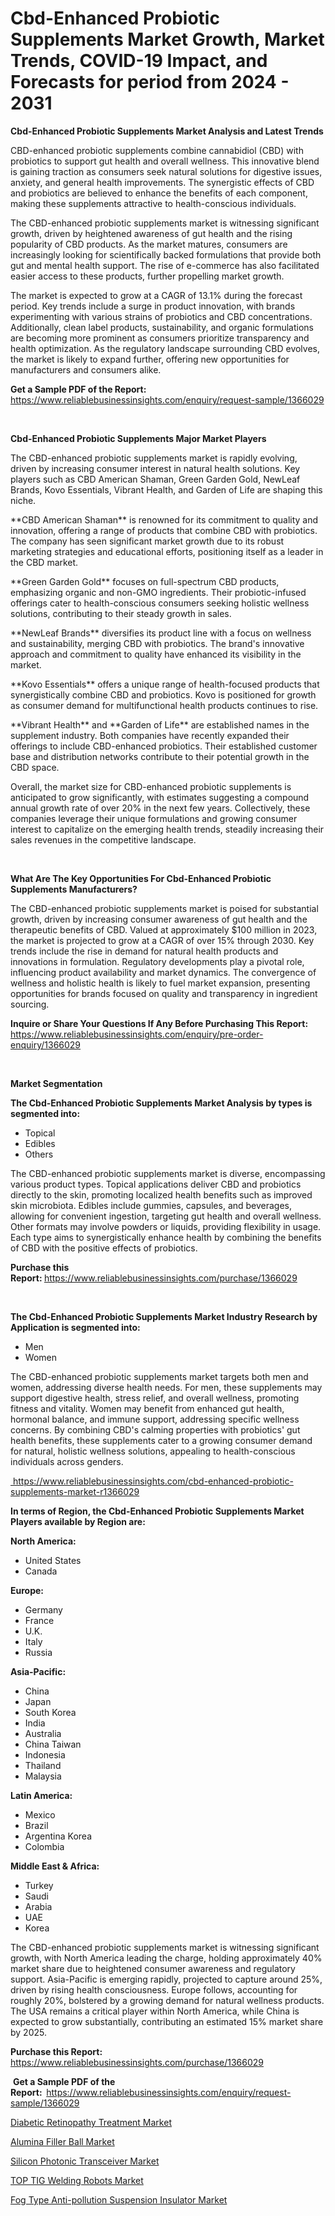<p><h1>Cbd-Enhanced Probiotic Supplements Market Growth, Market Trends, COVID-19 Impact, and Forecasts for period from 2024 - 2031</h1></p><p><strong>Cbd-Enhanced Probiotic Supplements Market Analysis and Latest Trends</strong></p>
<p><p>CBD-enhanced probiotic supplements combine cannabidiol (CBD) with probiotics to support gut health and overall wellness. This innovative blend is gaining traction as consumers seek natural solutions for digestive issues, anxiety, and general health improvements. The synergistic effects of CBD and probiotics are believed to enhance the benefits of each component, making these supplements attractive to health-conscious individuals.</p><p>The CBD-enhanced probiotic supplements market is witnessing significant growth, driven by heightened awareness of gut health and the rising popularity of CBD products. As the market matures, consumers are increasingly looking for scientifically backed formulations that provide both gut and mental health support. The rise of e-commerce has also facilitated easier access to these products, further propelling market growth.</p><p>The market is expected to grow at a CAGR of 13.1% during the forecast period. Key trends include a surge in product innovation, with brands experimenting with various strains of probiotics and CBD concentrations. Additionally, clean label products, sustainability, and organic formulations are becoming more prominent as consumers prioritize transparency and health optimization. As the regulatory landscape surrounding CBD evolves, the market is likely to expand further, offering new opportunities for manufacturers and consumers alike.</p></p>
<p><strong>Get a Sample PDF of the Report:&nbsp;</strong> <a href="https://www.reliablebusinessinsights.com/enquiry/request-sample/1366029?utm_campaign=62&utm_medium=2&utm_source=Github&utm_content=ia&utm_term=06122024&utm_id=cbd-enhanced-probiotic-supplements">https://www.reliablebusinessinsights.com/enquiry/request-sample/1366029</a></p>
<p>&nbsp;</p>
<p><strong>Cbd-Enhanced Probiotic Supplements Major Market Players</strong></p>
<p><p>The CBD-enhanced probiotic supplements market is rapidly evolving, driven by increasing consumer interest in natural health solutions. Key players such as CBD American Shaman, Green Garden Gold, NewLeaf Brands, Kovo Essentials, Vibrant Health, and Garden of Life are shaping this niche.</p><p>**CBD American Shaman** is renowned for its commitment to quality and innovation, offering a range of products that combine CBD with probiotics. The company has seen significant market growth due to its robust marketing strategies and educational efforts, positioning itself as a leader in the CBD market.</p><p>**Green Garden Gold** focuses on full-spectrum CBD products, emphasizing organic and non-GMO ingredients. Their probiotic-infused offerings cater to health-conscious consumers seeking holistic wellness solutions, contributing to their steady growth in sales.</p><p>**NewLeaf Brands** diversifies its product line with a focus on wellness and sustainability, merging CBD with probiotics. The brand's innovative approach and commitment to quality have enhanced its visibility in the market.</p><p>**Kovo Essentials** offers a unique range of health-focused products that synergistically combine CBD and probiotics. Kovo is positioned for growth as consumer demand for multifunctional health products continues to rise.</p><p>**Vibrant Health** and **Garden of Life** are established names in the supplement industry. Both companies have recently expanded their offerings to include CBD-enhanced probiotics. Their established customer base and distribution networks contribute to their potential growth in the CBD space.</p><p>Overall, the market size for CBD-enhanced probiotic supplements is anticipated to grow significantly, with estimates suggesting a compound annual growth rate of over 20% in the next few years. Collectively, these companies leverage their unique formulations and growing consumer interest to capitalize on the emerging health trends, steadily increasing their sales revenues in the competitive landscape.</p></p>
<p>&nbsp;</p>
<p><strong>What Are The Key Opportunities For Cbd-Enhanced Probiotic Supplements Manufacturers?</strong></p>
<p><p>The CBD-enhanced probiotic supplements market is poised for substantial growth, driven by increasing consumer awareness of gut health and the therapeutic benefits of CBD. Valued at approximately $100 million in 2023, the market is projected to grow at a CAGR of over 15% through 2030. Key trends include the rise in demand for natural health products and innovations in formulation. Regulatory developments play a pivotal role, influencing product availability and market dynamics. The convergence of wellness and holistic health is likely to fuel market expansion, presenting opportunities for brands focused on quality and transparency in ingredient sourcing.</p></p>
<p><strong>Inquire or Share Your Questions If Any Before Purchasing This Report:</strong> <a href="https://www.reliablebusinessinsights.com/enquiry/pre-order-enquiry/1366029?utm_campaign=62&utm_medium=2&utm_source=Github&utm_content=ia&utm_term=06122024&utm_id=cbd-enhanced-probiotic-supplements">https://www.reliablebusinessinsights.com/enquiry/pre-order-enquiry/1366029</a></p>
<p>&nbsp;</p>
<p><strong>Market Segmentation</strong></p>
<p><strong>The Cbd-Enhanced Probiotic Supplements Market Analysis by types is segmented into:</strong></p>
<p><ul><li>Topical</li><li>Edibles</li><li>Others</li></ul></p>
<p><p>The CBD-enhanced probiotic supplements market is diverse, encompassing various product types. Topical applications deliver CBD and probiotics directly to the skin, promoting localized health benefits such as improved skin microbiota. Edibles include gummies, capsules, and beverages, allowing for convenient ingestion, targeting gut health and overall wellness. Other formats may involve powders or liquids, providing flexibility in usage. Each type aims to synergistically enhance health by combining the benefits of CBD with the positive effects of probiotics.</p></p>
<p><strong>Purchase this Report:&nbsp;</strong><a href="https://www.reliablebusinessinsights.com/purchase/1366029?utm_campaign=62&utm_medium=2&utm_source=Github&utm_content=ia&utm_term=06122024&utm_id=cbd-enhanced-probiotic-supplements">https://www.reliablebusinessinsights.com/purchase/1366029</a></p>
<p>&nbsp;</p>
<p><strong>The Cbd-Enhanced Probiotic Supplements Market Industry Research by Application is segmented into:</strong></p>
<p><ul><li>Men</li><li>Women</li></ul></p>
<p><p>The CBD-enhanced probiotic supplements market targets both men and women, addressing diverse health needs. For men, these supplements may support digestive health, stress relief, and overall wellness, promoting fitness and vitality. Women may benefit from enhanced gut health, hormonal balance, and immune support, addressing specific wellness concerns. By combining CBD's calming properties with probiotics' gut health benefits, these supplements cater to a growing consumer demand for natural, holistic wellness solutions, appealing to health-conscious individuals across genders.</p></p>
<p><a href="https://www.reliablebusinessinsights.com/cbd-enhanced-probiotic-supplements-market-r1366029?utm_campaign=62&utm_medium=2&utm_source=Github&utm_content=ia&utm_term=06122024&utm_id=cbd-enhanced-probiotic-supplements">&nbsp;https://www.reliablebusinessinsights.com/cbd-enhanced-probiotic-supplements-market-r1366029</a></p>
<p><strong>In terms of Region, the Cbd-Enhanced Probiotic Supplements Market Players available by Region are:</strong></p>
<p>
    <p> <strong> North America: </strong>
        <ul>
            <li>United States</li>
            <li>Canada</li>
        </ul>
        </p> 
    <p> <strong> Europe: </strong>
        <ul>
            <li>Germany</li>
            <li>France</li>
            <li>U.K.</li>
            <li>Italy</li>
            <li>Russia</li>
        </ul>
        </p> 
    <p> <strong> Asia-Pacific: </strong>
        <ul>
            <li>China</li>
            <li>Japan</li>
            <li>South Korea</li>
            <li>India</li>
            <li>Australia</li>
            <li>China Taiwan</li>
            <li>Indonesia</li>
            <li>Thailand</li>
            <li>Malaysia</li>
        </ul>
        </p> 
    <p> <strong> Latin America: </strong>
        <ul>
            <li>Mexico</li>
            <li>Brazil</li>
            <li>Argentina Korea</li>
            <li>Colombia</li>
        </ul>
        </p> 
    <p> <strong> Middle East & Africa: </strong>
        <ul>
            <li>Turkey</li>
            <li>Saudi</li>
            <li>Arabia</li>
            <li>UAE</li>
            <li>Korea</li>
        </ul>
    </p>
    </p>
<p><p>The CBD-enhanced probiotic supplements market is witnessing significant growth, with North America leading the charge, holding approximately 40% market share due to heightened consumer awareness and regulatory support. Asia-Pacific is emerging rapidly, projected to capture around 25%, driven by rising health consciousness. Europe follows, accounting for roughly 20%, bolstered by a growing demand for natural wellness products. The USA remains a critical player within North America, while China is expected to grow substantially, contributing an estimated 15% market share by 2025.</p></p>
<p><strong>Purchase this Report: </strong><a href="https://www.reliablebusinessinsights.com/purchase/1366029?utm_campaign=62&utm_medium=2&utm_source=Github&utm_content=ia&utm_term=06122024&utm_id=cbd-enhanced-probiotic-supplements">https://www.reliablebusinessinsights.com/purchase/1366029</a></p>
<p>&nbsp;<strong>Get a Sample PDF of the Report:&nbsp;&nbsp;</strong><a href="https://www.reliablebusinessinsights.com/enquiry/request-sample/1366029?utm_campaign=62&utm_medium=2&utm_source=Github&utm_content=ia&utm_term=06122024&utm_id=cbd-enhanced-probiotic-supplements">https://www.reliablebusinessinsights.com/enquiry/request-sample/1366029</a></p>
<p><strong></strong></p>
<p><p><a href="https://www.linkedin.com/pulse/study-onthe-value-market-segmentation-share-analysis-diabetic-mftme?utm_campaign=62&utm_medium=2&utm_source=Github&utm_content=ia&utm_term=06122024&utm_id=cbd-enhanced-probiotic-supplements">Diabetic Retinopathy Treatment Market</a></p><p><a href="https://issuu.com/reportprime-2/docs/alumina-filler-ball-market-size-2030.pptx?utm_campaign=62&utm_medium=2&utm_source=Github&utm_content=ia&utm_term=06122024&utm_id=cbd-enhanced-probiotic-supplements">Alumina Filler Ball Market</a></p><p><a href="https://github.com/WashimHussain441/Market-Research-Report-List-1/blob/main/silicon-photonic-transceiver-market.md?utm_campaign=62&utm_medium=2&utm_source=Github&utm_content=ia&utm_term=06122024&utm_id=cbd-enhanced-probiotic-supplements">Silicon Photonic Transceiver Market</a></p><p><a href="https://github.com/manesros8/Market-Research-Report-List-1/blob/main/top-tig-welding-robots-market.md?utm_campaign=62&utm_medium=2&utm_source=Github&utm_content=ia&utm_term=06122024&utm_id=cbd-enhanced-probiotic-supplements">TOP TIG Welding Robots Market</a></p><p><a href="https://issuu.com/reportprime-2/docs/fog-type-anti-pollution-suspension-insulator-marke?utm_campaign=62&utm_medium=2&utm_source=Github&utm_content=ia&utm_term=06122024&utm_id=cbd-enhanced-probiotic-supplements">Fog Type Anti-pollution Suspension Insulator Market</a></p></p>